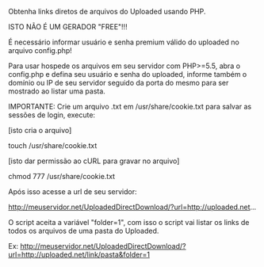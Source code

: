Obtenha links diretos de arquivos do Uploaded usando PHP.

ISTO NÃO É UM GERADOR "FREE"!!!

É necessário informar usuário e senha premium válido do uploaded no arquivo config.php!

Para usar hospede os arquivos em seu servidor com PHP>=5.5, abra o config.php e defina seu usuário e senha do uploaded, informe também o domínio ou IP de seu servidor seguido da porta do mesmo para ser mostrado ao listar uma pasta.

IMPORTANTE: Crie um arquivo .txt em /usr/share/cookie.txt para salvar as sessões de login, execute:

[isto cria o arquivo]

touch /usr/share/cookie.txt 

[isto dar permissão ao cURL para gravar no arquivo]

chmod 777 /usr/share/cookie.txt 

Após isso acesse a url de seu servidor:

http://meuservidor.net/UploadedDirectDownload/?url=http://uploaded.net...

O script aceita a variável "folder=1", com isso o script vai listar os links de todos os arquivos de uma pasta do Uploaded.

Ex: http://meuservidor.net/UploadedDirectDownload/?url=http://uploaded.net/link/pasta&folder=1
